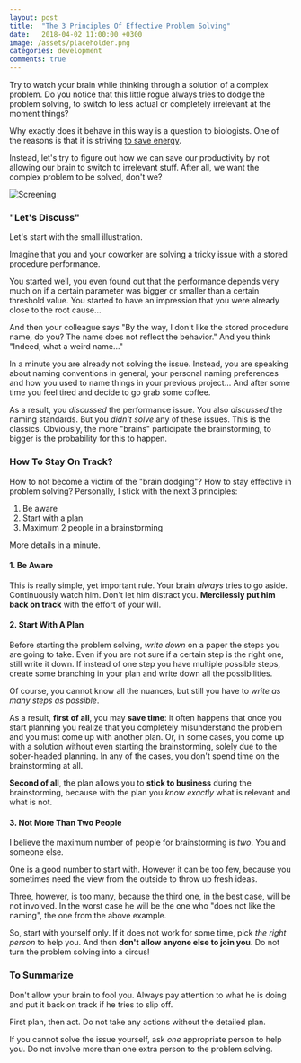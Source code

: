 ```yaml
---
layout: post
title:  "The 3 Principles Of Effective Problem Solving"
date:   2018-04-02 11:00:00 +0300
image: /assets/placeholder.png
categories: development
comments: true
---
```


Try to watch your brain while thinking through a solution of a complex problem. Do you notice that this little rogue always tries to dodge the problem solving, to switch to less actual or completely irrelevant at the moment things?

Why exactly does it behave in this way is a question to biologists. One of the reasons is that it is striving [to save energy](http://worldview.stanford.edu/blog/ask-neuroscientist-why-thinking-hard-so-hard).

Instead, let's try to figure out how we can save our productivity by not allowing our brain to switch to irrelevant stuff. After all, we want the complex problem to be solved, don't we?

<img alt="Screening" src="{{ site.url }}{{ page.image }}">

### "Let's Discuss"

Let's start with the small illustration.

Imagine that you and your coworker are solving a tricky issue with a stored procedure performance.

You started well, you even found out that the performance depends very much on if a certain parameter was bigger or smaller than a certain threshold value. You started to have an impression that you were already close to the root cause...

And then your colleague says "By the way, I don't like the stored procedure name, do you? The name does not reflect the behavior." And you think "Indeed, what a weird name..."

In a minute you are already not solving the issue. Instead, you are speaking about naming conventions in general, your personal naming preferences and how you used to name things in your previous project... And after some time you feel tired and decide to go grab some coffee.

As a result, you _discussed_ the performance issue. You also _discussed_ the naming standards. But you _didn't solve_ any of these issues. This is the classics. Obviously, the more "brains" participate the brainstorming, to bigger is the probability for this to happen.

### How To Stay On Track?

How to not become a victim of the "brain dodging"? How to stay effective in problem solving? Personally, I stick with the next 3 principles:

1. Be aware
2. Start with a plan
3. Maximum 2 people in a brainstorming

More details in a minute.

#### 1. Be Aware

This is really simple, yet important rule. Your brain _always_ tries to go aside. Continuously watch him. Don't let him distract you. __Mercilessly put him back on track__ with the effort of your will.

#### 2. Start With A Plan

Before starting the problem solving, _write down_ on a paper the steps you are going to take. Even if you are not sure if a certain step is the right one, still write it down. If instead of one step you have multiple possible steps, create some branching in your plan and write down all the possibilities.

Of course, you cannot know all the nuances, but still you have to _write as many steps as possible_. 

As a result, __first of all__, you may __save time__: it often happens that once you start planning you realize that you completely misunderstand the problem and you must come up with another plan. Or, in some cases, you come up with a solution without even starting the brainstorming, solely due to the sober-headed planning. In any of the cases, you don't spend time on the brainstorming at all.

__Second of all__, the plan allows you to __stick to business__ during the brainstorming, because with the plan you _know exactly_ what is relevant and what is not.

#### 3. Not More Than Two People

I believe the maximum number of people for brainstorming is _two_. You and someone else.

One is a good number to start with. However it can be too few, because you sometimes need the view from the outside to throw up fresh ideas.

Three, however, is too many, because the third one, in the best case, will be not involved. In the worst case he will be the one who "does not like the naming", the one from the above example.

So, start with yourself only. If it does not work for some time, pick _the right person_ to help you. And then __don't allow anyone else to join you__. Do not turn the problem solving into a circus!

### To Summarize

Don't allow your brain to fool you. Always pay attention to what he is doing and put it back on track if he tries to slip off.

First plan, then act. Do not take any actions without the detailed plan.

If you cannot solve the issue yourself, ask _one_ appropriate person to help you. Do not involve more than one extra person to the problem solving.